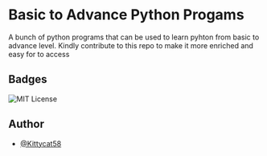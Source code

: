 
# Basic to Advance Python Progams

A bunch of python programs that can be used to learn pyhton from basic to advance level. 
Kindly contribute to this repo to make it more enriched and easy for to access


## Badges

![MIT License](https://img.shields.io/badge/License-MIT-green.svg)


## Author

- [@Kittycat58](https://github.com/Kittycat58)

